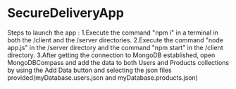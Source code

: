# SecureDeliveryApp
Steps to launch the app : 
  1.Execute the command "npm i" in a terminal in both the /client and the /server directories.
  2.Execute the command "node app.js" in the /server directory and the command "npm start" in the /client directory.
  3.After getting the connection to MongoDB established, open MongoDBCompass and add the data to both Users and Products collections by using the Add Data button and selecting the json files provided(myDatabase.users.json and myDatabase.products.json)
